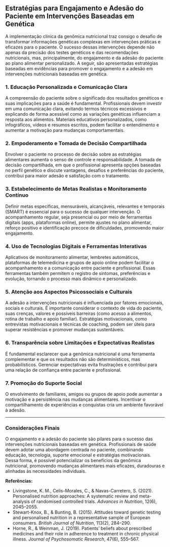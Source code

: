 
## Estratégias para Engajamento e Adesão do Paciente em Intervenções Baseadas em Genética

A implementação clínica da genômica nutricional traz consigo o desafio de transformar informações genéticas complexas em intervenções práticas e eficazes para o paciente. O sucesso dessas intervenções depende não apenas da precisão dos testes genéticos e das recomendações nutricionais, mas, principalmente, do engajamento e da adesão do paciente ao plano alimentar personalizado. A seguir, são apresentadas estratégias baseadas em evidências para promover o engajamento e a adesão em intervenções nutricionais baseadas em genética.

### 1. **Educação Personalizada e Comunicação Clara**

A compreensão do paciente sobre o significado dos resultados genéticos e suas implicações para a saúde é fundamental. Profissionais devem investir em uma comunicação clara, evitando termos técnicos excessivos e explicando de forma acessível como as variações genéticas influenciam a resposta aos alimentos. Materiais educativos personalizados, como infográficos, vídeos e resumos escritos, podem facilitar o entendimento e aumentar a motivação para mudanças comportamentais.

### 2. **Empoderamento e Tomada de Decisão Compartilhada**

Envolver o paciente no processo de decisão sobre as estratégias alimentares aumenta o senso de controle e responsabilidade. A tomada de decisão compartilhada, em que o profissional apresenta opções baseadas no perfil genético e discute vantagens, desafios e preferências do paciente, contribui para maior adesão e satisfação com o tratamento.

### 3. **Estabelecimento de Metas Realistas e Monitoramento Contínuo**

Definir metas específicas, mensuráveis, alcançáveis, relevantes e temporais (SMART) é essencial para o sucesso de qualquer intervenção. O acompanhamento regular, seja presencial ou por meio de ferramentas digitais (apps, plataformas online), permite ajustes no plano alimentar, reforço positivo e identificação precoce de dificuldades, promovendo maior engajamento.

### 4. **Uso de Tecnologias Digitais e Ferramentas Interativas**

Aplicativos de monitoramento alimentar, lembretes automáticos, plataformas de telemedicina e grupos de apoio online podem facilitar o acompanhamento e a comunicação entre paciente e profissional. Essas ferramentas também permitem o registro de sintomas, preferências e evolução, tornando o processo mais dinâmico e personalizado.

### 5. **Atenção aos Aspectos Psicossociais e Culturais**

A adesão a intervenções nutricionais é influenciada por fatores emocionais, sociais e culturais. É importante considerar o contexto de vida do paciente, suas crenças, valores e possíveis barreiras (como acesso a alimentos, rotina de trabalho e apoio familiar). Estratégias motivacionais, como entrevistas motivacionais e técnicas de coaching, podem ser úteis para superar resistências e promover mudanças sustentáveis.

### 6. **Transparência sobre Limitações e Expectativas Realistas**

É fundamental esclarecer que a genômica nutricional é uma ferramenta complementar e que os resultados não são determinísticos, mas probabilísticos. Gerenciar expectativas evita frustrações e contribui para uma relação de confiança entre paciente e profissional.

### 7. **Promoção do Suporte Social**

O envolvimento de familiares, amigos ou grupos de apoio pode aumentar a motivação e a persistência nas mudanças alimentares. Incentivar o compartilhamento de experiências e conquistas cria um ambiente favorável à adesão.

---

### **Considerações Finais**

O engajamento e a adesão do paciente são pilares para o sucesso das intervenções nutricionais baseadas em genética. Profissionais de saúde devem adotar uma abordagem centrada no paciente, combinando educação, tecnologia, suporte emocional e estratégias motivacionais. Dessa forma, é possível potencializar os benefícios da genômica nutricional, promovendo mudanças alimentares mais eficazes, duradouras e alinhadas às necessidades individuais.

**Referências:**

- Livingstone, K. M., Celis-Morales, C., & Navas-Carretero, S. (2021). Personalised nutrition approaches: A systematic review and meta-analysis of randomised controlled trials. *Advances in Nutrition*, 12(6), 2045–2055.
- Stewart-Knox, B., & Bunting, B. (2015). Attitudes toward genetic testing and personalised nutrition in a representative sample of European consumers. *British Journal of Nutrition*, 113(2), 284–290.
- Horne, R., & Weinman, J. (2019). Patients’ beliefs about prescribed medicines and their role in adherence to treatment in chronic physical illness. *Journal of Psychosomatic Research*, 47(6), 555–567.
```
